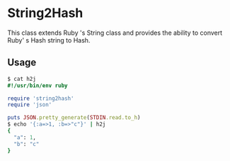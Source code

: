 # String2Hash

This class extends Ruby 's String class and provides the ability to convert Ruby' s Hash string to Hash.

## Usage

```ruby
$ cat h2j
#!/usr/bin/env ruby

require 'string2hash'
require 'json'

puts JSON.pretty_generate(STDIN.read.to_h)
$ echo '{:a=>1, :b=>"c"}' | h2j
{
  "a": 1,
  "b": "c"
}
```
